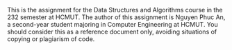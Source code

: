 This is the assignment for the Data Structures and Algorithms course in the 232 semester at HCMUT. The author of this assignment is Nguyen Phuc An, a second-year student majoring in Computer Engineering at HCMUT.
You should consider this as a reference document only, avoiding situations of copying or plagiarism of code.
